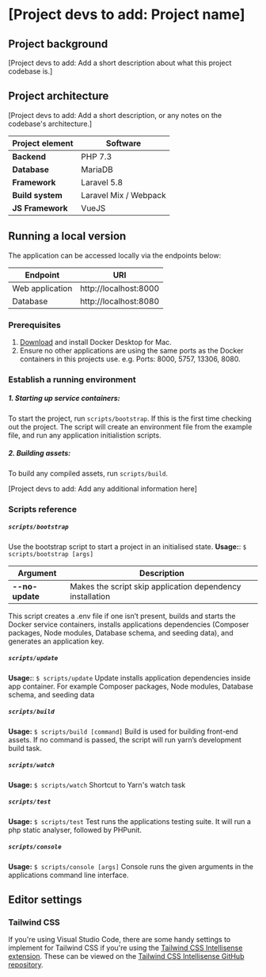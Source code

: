 # [Project devs to add: Project name]

## Project background
[Project devs to add: Add a short description about what this project codebase is.]

## Project architecture
[Project devs to add: Add a short description, or any notes on the codebase's architecture.]

| Project element | Software |
| --------------- |---------------|
| **Backend**        | PHP 7.3 |
| **Database**       | MariaDB |
| **Framework**      | Laravel 5.8 |
| **Build system**   | Laravel Mix / Webpack |
| **JS Framework**   | VueJS |

## Running a local version
The application can be accessed locally via the endpoints below:

| Endpoint | URI |
| --------------- |---------------|
| Web application | http://localhost:8000 |
| Database        | http://localhost:8080 |

### Prerequisites
1) [Download](https://docs.docker.com/docker-for-mac/install/) and install Docker Desktop for Mac.
2) Ensure no other applications are using the same ports as the Docker containers in this projects use. e.g. Ports: 8000, 5757, 13306, 8080.

### Establish a running environment

##### 1. Starting up service containers:
To start the project, run `scripts/bootstrap`.
If this is the first time checking out the project. The script will create an environment file from the example file, and run any application initialistion scripts.

##### 2. Building assets:
To build any compiled assets, run `scripts/build`.

[Project devs to add: Add any additional information here]

### Scripts reference
##### `scripts/bootstrap`
Use the bootstrap script to start a project in an initialised state.
**Usage:**: `$ scripts/bootstrap [args]`

| Argument        | Description   |
| --------------- |---------------|
| **--no-update** | Makes the script skip application dependency installation |

This script creates a .env file if one isn’t present, builds and starts the Docker service containers, installs applications dependencies (Composer packages, Node modules, Database schema, and seeding data), and generates an application key.

##### `scripts/update`
**Usage:**: `$ scripts/update`
Update installs application dependencies inside app container. For example Composer packages, Node modules, Database schema, and seeding data

##### `scripts/build`
**Usage:** `$ scripts/build [command]`
Build is used for building front-end assets. If no command is passed, the script will run yarn’s development build task.

##### `scripts/watch`
**Usage:** `$ scripts/watch`
Shortcut to Yarn's watch task

##### `scripts/test`
**Usage:** `$ scripts/test`
Test runs the applications testing suite. It will run a php static analyser, followed by PHPunit.

##### `scripts/console`
**Usage:** `$ scripts/console [args]`
Console runs the given arguments in the applications command line interface.

## Editor settings

### Tailwind CSS

If you're using Visual Studio Code, there are some handy settings to implement for Tailwind CSS if you're using the [Tailwind CSS Intellisense extension](https://marketplace.visualstudio.com/items?itemName=bradlc.vscode-tailwindcss). These can be viewed on the [Tailwind CSS Intellisense GitHub repository](https://github.com/tailwindlabs/tailwindcss-intellisense#recommended-vs-code-settings).
